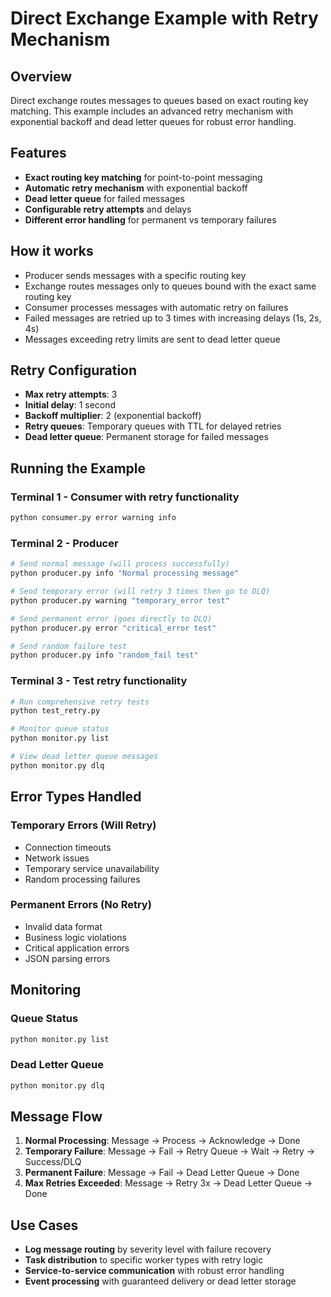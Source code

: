 # Direct Exchange Example with Retry Mechanism

## Overview
Direct exchange routes messages to queues based on exact routing key matching. This example includes an advanced retry mechanism with exponential backoff and dead letter queues for robust error handling.

## Features
- **Exact routing key matching** for point-to-point messaging
- **Automatic retry mechanism** with exponential backoff
- **Dead letter queue** for failed messages
- **Configurable retry attempts** and delays
- **Different error handling** for permanent vs temporary failures

## How it works
- Producer sends messages with a specific routing key
- Exchange routes messages only to queues bound with the exact same routing key
- Consumer processes messages with automatic retry on failures
- Failed messages are retried up to 3 times with increasing delays (1s, 2s, 4s)
- Messages exceeding retry limits are sent to dead letter queue

## Retry Configuration
- **Max retry attempts**: 3
- **Initial delay**: 1 second
- **Backoff multiplier**: 2 (exponential backoff)
- **Retry queues**: Temporary queues with TTL for delayed retries
- **Dead letter queue**: Permanent storage for failed messages

## Running the Example

### Terminal 1 - Consumer with retry functionality
```bash
python consumer.py error warning info
```

### Terminal 2 - Producer
```bash
# Send normal message (will process successfully)
python producer.py info "Normal processing message"

# Send temporary error (will retry 3 times then go to DLQ)
python producer.py warning "temporary_error test"

# Send permanent error (goes directly to DLQ)
python producer.py error "critical_error test"

# Send random failure test
python producer.py info "random_fail test"
```

### Terminal 3 - Test retry functionality
```bash
# Run comprehensive retry tests
python test_retry.py

# Monitor queue status
python monitor.py list

# View dead letter queue messages
python monitor.py dlq
```

## Error Types Handled

### Temporary Errors (Will Retry)
- Connection timeouts
- Network issues  
- Temporary service unavailability
- Random processing failures

### Permanent Errors (No Retry)
- Invalid data format
- Business logic violations
- Critical application errors
- JSON parsing errors

## Monitoring

### Queue Status
```bash
python monitor.py list
```

### Dead Letter Queue
```bash
python monitor.py dlq
```

## Message Flow

1. **Normal Processing**: Message → Process → Acknowledge → Done
2. **Temporary Failure**: Message → Fail → Retry Queue → Wait → Retry → Success/DLQ
3. **Permanent Failure**: Message → Fail → Dead Letter Queue → Done
4. **Max Retries Exceeded**: Message → Retry 3x → Dead Letter Queue → Done

## Use Cases
- **Log message routing** by severity level with failure recovery
- **Task distribution** to specific worker types with retry logic
- **Service-to-service communication** with robust error handling
- **Event processing** with guaranteed delivery or dead letter storage
